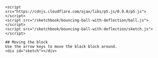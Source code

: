     <script src="https://cdnjs.cloudflare.com/ajax/libs/p5.js/0.9.0/p5.js"></script>
    <script src="/sketchbook/bouncing-ball-with-deflection/ball.js"></script>
    <script src="/sketchbook/bouncing-ball-with-deflection/sketch.js"></script>

    ## Moving the block
    Use the arrow keys to move the black block around.
    <div id="sketch"></div>